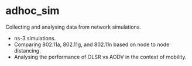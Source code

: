 # adhoc_sim <br/>
Collecting and analysing data from network simulations.<br/>
  * ns-3 simulations.<br/>
  * Comparing 802.11a, 802.11g, and 802.11n based on node to node distancing.<br/>
  * Analysing the performance of OLSR vs AODV in the context of mobility.<br/>
